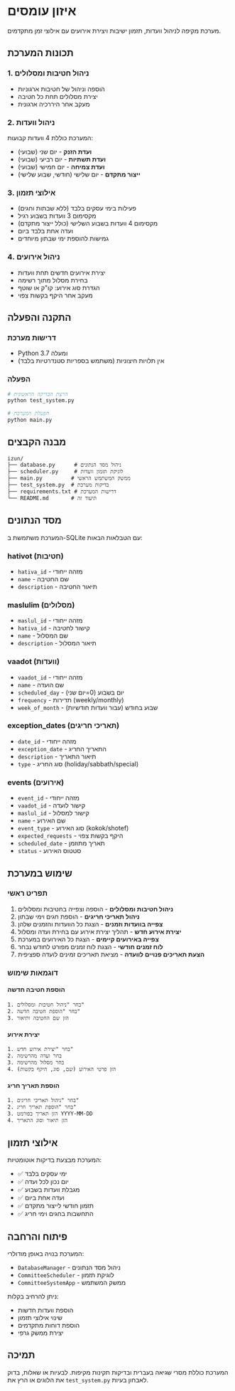 # איזון עומסים

מערכת מקיפה לניהול וועדות, תזמון ישיבות ויצירת אירועים עם אילוצי זמן מתקדמים.

## תכונות המערכת

### 1. ניהול חטיבות ומסלולים
- הוספה וניהול של חטיבות ארגוניות
- יצירת מסלולים תחת כל חטיבה
- מעקב אחר היררכיה ארגונית

### 2. ניהול וועדות
המערכת כוללת 4 וועדות קבועות:
- **ועדת הזנק** - יום שני (שבועי)
- **ועדת תשתיות** - יום רביעי (שבועי)  
- **ועדת צמיחה** - יום חמישי (שבועי)
- **ייצור מתקדם** - יום שלישי (חודשי, שבוע שלישי)

### 3. אילוצי תזמון
- פעילות בימי עסקים בלבד (ללא שבתות וחגים)
- מקסימום 3 וועדות בשבוע רגיל
- מקסימום 4 וועדות בשבוע השלישי (כולל ייצור מתקדם)
- ועדה אחת בלבד ביום
- גמישות להוספת ימי שבתון מיוחדים

### 4. ניהול אירועים
- יצירת אירועים חדשים תחת וועדות
- בחירת מסלול מתוך רשימה
- הגדרת סוג אירוע: קו"ק או שוטף
- מעקב אחר היקף בקשות צפוי

## התקנה והפעלה

### דרישות מערכת
- Python 3.7 ומעלה
- אין תלויות חיצוניות (משתמש בספריות סטנדרטיות בלבד)

### הפעלה
```bash
# הרצת הבדיקה הראשונית
python test_system.py

# הפעלת המערכת
python main.py
```

## מבנה הקבצים

```
izun/
├── database.py      # ניהול מסד הנתונים
├── scheduler.py     # לוגיקת תזמון וועדות
├── main.py         # ממשק המשתמש הראשי
├── test_system.py  # בדיקות מערכת
├── requirements.txt # דרישות המערכת
└── README.md       # תיעוד זה
```

## מסד הנתונים

המערכת משתמשת ב-SQLite עם הטבלאות הבאות:

### hativot (חטיבות)
- `hativa_id` - מזהה ייחודי
- `name` - שם החטיבה
- `description` - תיאור החטיבה

### maslulim (מסלולים)
- `maslul_id` - מזהה ייחודי
- `hativa_id` - קישור לחטיבה
- `name` - שם המסלול
- `description` - תיאור המסלול

### vaadot (וועדות)
- `vaadot_id` - מזהה ייחודי
- `name` - שם הועדה
- `scheduled_day` - יום בשבוע (0=יום שני)
- `frequency` - תדירות (weekly/monthly)
- `week_of_month` - שבוע בחודש (עבור וועדות חודשיות)

### exception_dates (תאריכי חריגים)
- `date_id` - מזהה ייחודי
- `exception_date` - התאריך החריג
- `description` - תיאור התאריך
- `type` - סוג החריג (holiday/sabbath/special)

### events (אירועים)
- `event_id` - מזהה ייחודי
- `vaadot_id` - קישור לועדה
- `maslul_id` - קישור למסלול
- `name` - שם האירוע
- `event_type` - סוג האירוע (kokok/shotef)
- `expected_requests` - היקף בקשות צפוי
- `scheduled_date` - תאריך מתוזמן
- `status` - סטטוס האירוע

## שימוש במערכת

### תפריט ראשי
1. **ניהול חטיבות ומסלולים** - הוספה וצפייה בחטיבות ומסלולים
2. **ניהול תאריכי חריגים** - הוספת חגים וימי שבתון
3. **צפייה בוועדות וזמנים** - הצגת כל הוועדות והזמנים שלהן
4. **יצירת אירוע חדש** - תהליך יצירת אירוע עם בחירת ועדה ומסלול
5. **צפייה באירועים קיימים** - הצגת כל האירועים במערכת
6. **לוח זמנים חודשי** - הצגת לוח זמנים מפורט לחודש נבחר
7. **הצעת תאריכים פנויים לוועדה** - מציאת תאריכים זמינים לועדה ספציפית

### דוגמאות שימוש

#### הוספת חטיבה חדשה
```
1. בחר "ניהול חטיבות ומסלולים"
2. בחר "הוספת חטיבה חדשה"
3. הזן שם החטיבה ותיאור
```

#### יצירת אירוע
```
1. בחר "יצירת אירוע חדש"
2. בחר ועדה מהרשימה
3. בחר מסלול מהרשימה
4. הזן פרטי האירוע (שם, סוג, היקף בקשות)
```

#### הוספת תאריך חריג
```
1. בחר "ניהול תאריכי חריגים"
2. בחר "הוספת תאריך חריג"
3. הזן תאריך בפורמט YYYY-MM-DD
4. הזן תיאור וסוג התאריך
```

## אילוצי תזמון

המערכת מבצעת בדיקות אוטומטיות:

- ✅ ימי עסקים בלבד
- ✅ יום נכון לכל ועדה
- ✅ מגבלת וועדות בשבוע
- ✅ ועדה אחת ביום
- ✅ תזמון חודשי לייצור מתקדם
- ✅ התחשבות בחגים וימי חריג

## פיתוח והרחבה

המערכת בנויה באופן מודולרי:

- `DatabaseManager` - ניהול מסד הנתונים
- `CommitteeScheduler` - לוגיקת תזמון
- `CommitteeSystemApp` - ממשק המשתמש

ניתן להרחיב בקלות:
- הוספת וועדות חדשות
- שינוי אילוצי תזמון
- הוספת דוחות מתקדמים
- יצירת ממשק גרפי

## תמיכה

המערכת כוללת מסרי שגיאה בעברית ובדיקות תקינות מקיפות.
לבעיות או שאלות, בדוק את הלוגים או הרץ את `test_system.py` לאבחון בעיות.
